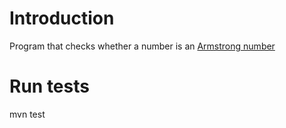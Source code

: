 # Introduction

Program that checks whether a number is an [Armstrong number](https://en.wikipedia.org/wiki/Narcissistic_number)


# Run tests

mvn test
